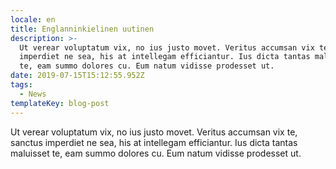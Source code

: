 ```yaml
---
locale: en
title: Englanninkielinen uutinen
description: >-
  Ut verear voluptatum vix, no ius justo movet. Veritus accumsan vix te, sanctus
  imperdiet ne sea, his at intellegam efficiantur. Ius dicta tantas maluisset
  te, eam summo dolores cu. Eum natum vidisse prodesset ut.
date: 2019-07-15T15:12:55.952Z
tags:
  - News
templateKey: blog-post
---
```

Ut verear voluptatum vix, no ius justo movet. Veritus accumsan vix te, sanctus imperdiet ne sea, his at intellegam efficiantur. Ius dicta tantas maluisset te, eam summo dolores cu. Eum natum vidisse prodesset ut.
